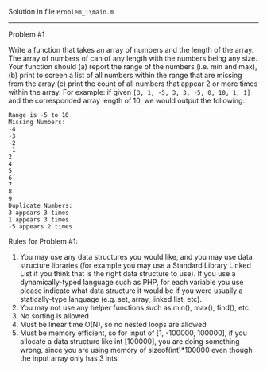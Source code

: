 Solution in file `Problem_1\main.m`

---

Problem #1 

Write a function that takes an array of numbers and the length of the array. The array of numbers of can of any length with the numbers being any size. Your function should (a) report the range of the numbers (i.e. min and max), (b) print to screen a list of all numbers within the range that are missing from the array (c) print the count of all numbers that appear 2 or more times within the array.
For example: if given `[3, 1, -5, 3, 3, -5, 0, 10, 1, 1]` and the corresponded array length of 10, we would output the following:
```
Range is -5 to 10
Missing Numbers:
-4
-3
-2
-1
2
4
5
6
7
8
9
Duplicate Numbers:
3 appears 3 times
1 appears 3 times
-5 appears 2 times
```
Rules for Problem #1:

1. You may use any data structures you would like, and you may use data structure libraries (for example you may use a Standard Library Linked List if you think that is the right data structure to use). If you use a dynamically-typed language such as PHP, for each variable you use please indicate what data structure it would be if you were usually a statically-type language (e.g. set, array, linked list, etc).
2. You may not use any helper functions such as min(), max(), find(), etc
3. No sorting is allowed
4. Must be linear time O(N), so no nested loops are allowed
5. Must be memory efficient, so for input of [1, -100000, 100000], if you allocate a data structure like int [100000], you are doing something wrong, since you are using memory of sizeof(int)*100000 even though the input array only has 3 ints
